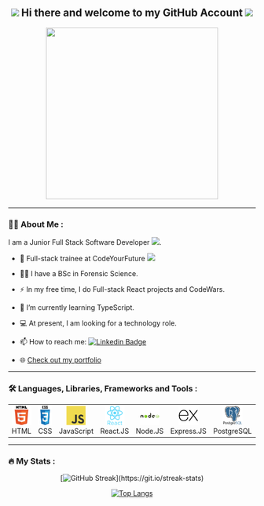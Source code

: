 ## <div id=header align="center"><img src="https://media.giphy.com/media/hvRJCLFzcasrR4ia7z/giphy.gif" width="30px"/> Hi there and welcome to my GitHub Account <img src="https://media.giphy.com/media/hvRJCLFzcasrR4ia7z/giphy.gif" width="30px"/></div>

<!--
**AndrianaOS/AndrianaOS** is a ✨ _special_ ✨ repository because its `README.md` (this file) appears on your GitHub profile.

Here are some ideas to get you started:

- 🔭 I’m currently working on ...
- 🌱 I’m currently learning ...
- 👯 I’m looking to collaborate on ...
- 🤔 I’m looking for help with ...
- 💬 Ask me about ...
- 📫 How to reach me: ...
- 😄 Pronouns: ...
- ⚡ Fun fact: ...
-->

<div id="coding-image" align="center"><img src="https://media.giphy.com/media/Rs0JBoGpPxMAlnVc8y/giphy.gif" width="350" height="350"/> </div>

---

### :woman_technologist: About Me :

I am a Junior Full Stack Software Developer <img src="https://media.giphy.com/media/v1.Y2lkPTc5MGI3NjExdmV3azg3dWs1cHF3Z3o5Y2xzNXo4NThya2libWNsNG9wdGZrMmttaSZlcD12MV9pbnRlcm5hbF9naWZfYnlfaWQmY3Q9Zw/26AHONQ79FdWZhAI0/giphy.gif" width="50">.

- :school: Full-stack trainee at CodeYourFuture <img src="https://codeyourfuture.io/wp-content/uploads/2019/03/cyf_brand.png" width="100"/>

- :woman_scientist: I have a BSc in Forensic Science.

- :zap: In my free time, I do Full-stack React projects and CodeWars.

- :seedling: I’m currently learning TypeScript.

- :computer: At present, I am looking for a technology role. 
    
- :mailbox: How to reach me: [![Linkedin Badge](https://img.shields.io/badge/-Andriana_Saffo-blue?style=flat&logo=Linkedin&logoColor=white)](https://www.linkedin.com/in/andriana-saffo/)

- 🌐 <a href="https://cv-portfolio.onrender.com/"> Check out my portfolio</a>


---

### :hammer_and_wrench: Languages, Libraries, Frameworks and Tools :
      
<table align="center">
  <tr>
    <td align="center">
        <img src="https://github.com/devicons/devicon/blob/master/icons/html5/html5-original-wordmark.svg" title="HTML5" alt="HTML" width="40" height="40"/><br /> HTML
    </td>
    <td align="center">
      <img src="https://github.com/devicons/devicon/blob/master/icons/css3/css3-original-wordmark.svg"  title="CSS3" alt="CSS" width="40" height="40"/><br />
      CSS
    </td>
    <td align="center">
      <img src="https://github.com/devicons/devicon/blob/master/icons/javascript/javascript-original.svg" title="JavaScript" alt="JavaScript" width="40" height="40"/><br />
      JavaScript
    </td>
    <td align="center">
      <img src="https://github.com/devicons/devicon/blob/master/icons/react/react-original-wordmark.svg" title="React" alt="React" width="40" height="40"/><br />
      React.JS
    </td>
    <td align="center">
      <img src="https://github.com/devicons/devicon/blob/master/icons/nodejs/nodejs-original-wordmark.svg" title="NodeJS" alt="NodeJS" width="40" height="40"/><br />
      Node.JS
    </td>
    <td align="center">
      <img src="https://github.com/devicons/devicon/blob/master/icons/express/express-original.svg" title="ExpressJS" alt="ExpressJS" width="40" height="40"/><br />
      Express.JS
    </td>
    <td align="center">
      <img src="https://github.com/devicons/devicon/blob/master/icons/postgresql/postgresql-original-wordmark.svg" title="PostgreSQL"  alt="PostgreSQL" width="40" height="40"/><br />
      PostgreSQL
    </td>
    <td align="center">
      <img src="https://github.com/devicons/devicon/blob/master/icons/typescript/typescript-original.svg" title="TypeScript"  alt="TypeScript" width="40" height="40"/><br />
      TypeScript
    </td>
    <td align="center">
      <img src="https://github.com/devicons/devicon/blob/master/icons/git/git-original-wordmark.svg" title="Git" alt="Git" width="40" height="40"/><br />
      Git
    </td>
    <td align="center">
      <img src="https://github.com/devicons/devicon/blob/master/icons/figma/figma-original.svg" title="Figma" alt="Figma" width="40" height="40"/><br />
      Figma
    </td>
    <td align="center">
      <img src="https://github.com/devicons/devicon/blob/master/icons/bootstrap/bootstrap-original-wordmark.svg" title="Bootstrap" alt="Bootstrap" width="40" height="40"/><br />
      Bootstrap
    </td>
  </tr>
</table>

---

### :fire: My Stats :

<div align="center">

[![GitHub Streak](http://github-readme-streak-stats.herokuapp.com?user=AndrianaOS&theme=light&background="white")](https://git.io/streak-stats)

[![Top Langs](https://github-readme-stats.vercel.app/api/top-langs/?username=AndrianaOS&layout=compact&theme=vision-friendly-light)](https://github.com/anuraghazra/github-readme-stats)
</div>



